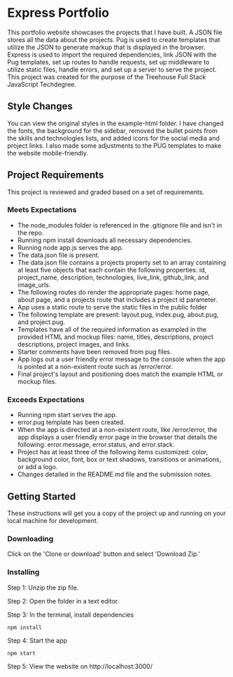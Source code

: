 # Express Portfolio

This portfolio website showcases the projects that I have built. A JSON file stores all the data about the projects. Pug is used to create templates that utilize the JSON to generate markup that is displayed in the browser. Express is used to import the required dependencies, link JSON with the Pug templates, set up routes to handle requests, set up middleware to utilize static files, handle errors, and set up a server to serve the project. This project was created for the purpose of the Treehouse Full Stack JavaScript Techdegree.

## Style Changes

You can view the original styles in the example-html folder. I have changed the fonts, the background for the sidebar, removed the bullet points from the skills and technologies lists, and added icons for the social media and project links. I also made some adjustments to the PUG templates to make the website mobile-friendly.

## Project Requirements

This project is reviewed and graded based on a set of requirements.

### Meets Expectations

* The node_modules folder is referenced in the .gitignore file and isn't in the repo.
* Running npm install downloads all necessary dependencies.
* Running node app.js serves the app.
* The data.json file is present.
* The data.json file contains a projects property set to an array containing at least five objects that each contain the following properties: id, project_name, description, technologies, live_link, github_link, and image_urls.
* The following routes do render the appropriate pages: home page, about page, and a projects route that includes a project id parameter.
* App uses a static route to serve the static files in the public folder
* The following template are present: layout.pug, index.pug, about.pug, and project.pug.
* Templates have all of the required information as exampled in the provided HTML and mockup files: name, titles, descriptions, project descriptions, project images, and links.
* Starter comments have been removed from pug files.
* App logs out a user friendly error message to the console when the app is pointed at a non-existent route such as /error/error.
* Final project's layout and positioning does match the example HTML or mockup files.

### Exceeds Expectations

* Running npm start serves the app.
* error.pug template has been created.
* When the app is directed at a non-existent route, like /error/error, the app displays a user friendly error page in the browser that details the following: error.message, error.status, and error.stack.
* Project has at least three of the following items customized: color, background color, font, box or text shadows, transitions or animations, or add a logo.
* Changes detailed in the README.md file and the submission notes.

## Getting Started

These instructions will get you a copy of the project up and running on your local machine for development.

### Downloading

Click on the 'Clone or download' button and select 'Download Zip.'

### Installing

Step 1: Unzip the zip file.

Step 2: Open the folder in a text editor.

Step 3: In the terminal, install dependencies

```
npm install
```

Step 4: Start the app

```
npm start
```
Step 5: View the website on http://localhost:3000/

